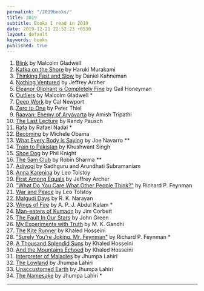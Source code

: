 ```yaml
---
permalink: "/2019books/"
title: 2019
subtitle: Books I read in 2019
date: 2019-12-21 22:52:23 +0530
layout: default
keywords: books
published: true
---
```


<ol>
<li><a
href="https://www.gladwellbooks.com/titles/malcolm-gladwell/blink/9780316172325/">Blink</a>
by Malcolm
Gladwell</li>
<li><a href="http://www.harukimurakami.com/books">Kafka on the
Shore</a> by Haruki Murakami</li>
<li><a
href="https://www.amazon.com/Thinking-Fast-Penguin-Press-Non-Fiction/dp/0141033576">Thinking
Fast and
Slow</a> by Daniel Kahneman</li>
<li><a href="https://www.jeffreyarcher.co.uk/book/nothing-ventured/">Nothing
Ventured</a> by Jeffrey Archer</li>
<li><a
href="https://www.amazon.com/Eleanor-Oliphant-Completely-Fine-Bestseller/dp/0008172110">Eleanor
Oliphant is
Completely Fine</a> by Gail Honeyman</li>
<li><a
href="https://www.gladwellbooks.com/titles/malcolm-gladwell/outliers/9780316040341/">Outliers</a>
by Malcolm
Gladwell *</li>
<li><a href="https://www.calnewport.com/books/deep-work/">Deep Work</a> by Cal Newport
</li>
<li><a href="https://www.amazon.com/Zero-One-Start-Build-Future/dp/0753555190">Zero to
One</a> by Peter Thiel</li>
<li><a href="https://www.authoramish.com/raavan-enemy-of-aryavarta/">Raavan: Enemy of
Aryavarta</a> by Amish
Tripathi</li>
<li><a
href="https://www.amazon.com/Last-Lecture-Achieving-Childhood-Lessons/dp/0340977736">The
Last Lecture</a> by
Randy Pausch</li>
<li><a href="https://www.amazon.com/Rafa-RafaelNadal/dp/B006CDCWDM">Rafa</a> by Rafael
Nadal *</li>
<li><a href="https://www.amazon.com/Becoming-Michelle-Obama/dp/1524763136">Becoming</a>
by Michele Obama</li>
<li><a href="https://www.amazon.com/gp/product/0061438294">What Every Body is Saying</a>
by Joe Navarro **</li>
<li><a href="https://www.amazon.com/Train-Pakistan-Khushwant-Singh/dp/0143065882">Train
to Pakistan</a> by Khushwant
Singh</li>
<li><a href="https://www.simonandschuster.com/books/Shoe-Dog/Phil-Knight/9781501135927">Shoe
Dog</a> by Phil Knight
</li>
<li><a href="https://www.robinsharma.com/about-robin">The 5am Club</a> by Robin
Sharma **</li>
<li><a
href="https://www.amazon.com/Adiyogi-Source-Yoga-Sadhguru/dp/9352643925">Adiyogi</a>
by Sadhguru and
Arundhati Subramaniam</li>
<li><a
href="https://www.penguinrandomhouse.com/books/530530/anna-karenina-by-leo-tolstoy/">Anna
Karenina</a> by Leo
Tolstoy</li>
<li><a href="https://www.jeffreyarcher.co.uk/book/first-among-equals/">First Among
Equals</a> by Jeffrey Archer</li>
<li><a href="https://www.amazon.in/What-Care-Other-People-Think/dp/0141030887">&quot;What
Do You Care What Other
People Think?&quot;</a> by Richard P. Feynman</li>
<li><a
href="https://www.penguinrandomhouse.com/books/208646/war-and-peace-by-leo-tolstoy-a-new-translation-by-richard-pevear-and-larissa-volokhonsky/">War
and Peace</a> by Leo Tolstoy</li>
<li><a
href="https://www.penguinrandomhouse.com/books/322341/malgudi-days-by-r-k-narayan/">Malgudi
Days</a> by R. K.
Narayan</li>
<li><a href="https://www.amazon.com/Wings-Fire-Autobiography-Abdul-Kalam/dp/8173711461">Wings
of Fire</a> by A. P.
J. Abdul Kalam *</li>
<li><a href="http://rupapublications.co.in/books/man-eaters-of-kumaon/">Man-eaters of
Kumaon</a> by Jim Corbett</li>
<li><a href="https://www.johngreenbooks.com/the-fault-in-our-stars">The Fault In Our
Stars</a> by John Green</li>
<li><a href="https://www.mkgandhi.org/autobio/autobio.htm">My Experiments with Truth</a>
by M. K. Gandhi</li>
<li><a href="https://www.amazon.com/Kite-Runner-Khaled-Hosseini/dp/159463193X">The Kite
Runner</a> by Khaled
Hosseini</li>
<li><a
href="https://www.amazon.com/Surely-youre-Joking-Feynman-Adventures/dp/009917331X">&quot;Surely
You&#39;re
Joking, Mr. Feynman&quot;</a> by Richard P. Feynman *</li>
<li><a
href="https://www.amazon.com/Thousand-Splendid-Suns-Khaled-Hosseini/dp/159448385X/">A
Thousand Splendid
Suns</a> by Khaled Hosseini</li>
<li><a href="https://www.amazon.com/Mountains-Echoed-Khaled-Hosseini/dp/1594632383">And
the Mountains Echoed</a> by
Khaled Hosseini</li>
<li><a href="https://www.amazon.com/Interpreter-Maladies-Jhumpa-Lahiri/dp/0358213266">Interpreter
of Maladies</a> by
Jhumpa Lahiri</li>
<li><a
href="https://www.penguinrandomhouse.com/books/97151/the-lowland-by-jhumpa-lahiri/">The
Lowland</a> by Jhumpa
Lahiri</li>
<li><a
href="https://www.penguinrandomhouse.com/books/97153/unaccustomed-earth-by-jhumpa-lahiri/">Unaccustomed
Earth</a> by Jhumpa Lahiri</li>
<li><a href="https://www.amazon.com/Namesake-Jhumpa-Lahiri/dp/0007258917">The
Namesake</a> by Jhumpa Lahiri *</li>
</ol>

---
